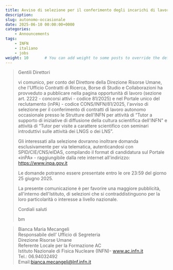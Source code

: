 ```yaml
---
title: Avviso di selezione per il conferimento degli incarichi di lavoro autonomo occasionale presso le Strutture INFN
description: 
slug: autonomo-occasionale
date: 2025-06-10 00:00:00+0000
categories:
    - Announcements
tags:
    - INFN
    - italiano
    - jobs
weight: 10       # You can add weight to some posts to override the default sorting (date descending)
---
```

> Gentili Direttori
> 
> vi comunico, per conto del Direttore della Direzione Risorse Umane, che l'Ufficio Contratti di Ricerca, Borse di Studio e Collaborazioni ha provveduto a pubblicare nella pagina opportunità di lavoro (sezione art. 2222 - concorsi attivi - codice 81/2025) e nel Portale unico del reclutamento (inPA) - codice CONS/INFN/81/2025, l'avviso di selezione per il conferimento di contratti di lavoro autonomo occasionale presso le Strutture dell'INFN per attività di “Tutor a supporto di iniziative di diffusione della cultura scientifica dell'INFN" e attività di “Tutor per visite a carattere scientifico con seminari introduttivi sulle attività dei LNGS o dei LNS”.
> 
> Gli interessati alla selezione dovranno inoltrare domanda esclusivamente per via telematica, autenticandosi con SPID/CIE/CNS/eIDAS, compilando il format di candidatura sul Portale «inPA» - raggiungibile dalla rete internet all'indirizzo: https://www.inpa.gov.it
> 
> Le domande potranno essere presentate entro le ore 23:59 del giorno 25 giugno 2025.
> 
> La presente comunicazione è per favorire una maggiore pubblicità, all'interno dell'Istituto, di selezioni che si contraddistinguono per la loro particolarità o interesse a livello nazionale. 
> 
> Cordiali saluti
> 
> bm
> 

> Bianca Maria Mecangeli  
> Responsabile dell’ Ufficio di Segreteria  
> Direzione Risorse Umane  
> Referente Locale per la Formazione AC  
> Istituto Nazionale di Fisica Nucleare (INFN)- www.ac.infn.it  
> Tel.: 06.94032492  
> Email:bianca.mecangeli@lnf.infn.it
